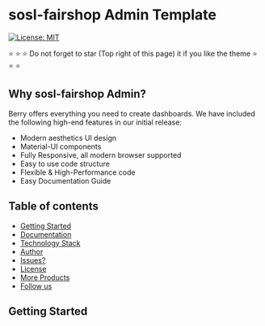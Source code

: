 # sosl-fairshop Admin Template 
[![License: MIT](https://img.shields.io/badge/License-MIT-yellow.svg)](https://opensource.org/licenses/MIT)

:star: :star: :star: Do not forget to star (Top right of this page) it if you like the theme :star: :star: :star:

## Why sosl-fairshop Admin?

Berry offers everything you need to create dashboards. We have included the following high-end features in our initial release:

-   Modern aesthetics UI design
-   Material-UI components
-   Fully Responsive, all modern browser supported
-   Easy to use code structure
-   Flexible & High-Performance code
-   Easy Documentation Guide

## Table of contents

-   [Getting Started](#getting-started)
-   [Documentation](#documentation)
-   [Technology Stack](#technology-stack)
-   [Author](#author)
-   [Issues?](#issues)
-   [License](#license)
-   [More Products](#more-free-react-material-admin-templates)
-   [Follow us](#follow-us)

## Getting Started